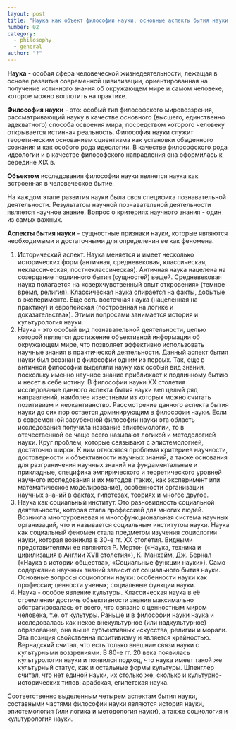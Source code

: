 ```yaml
---
layout: post
title: "Наука как объект философии науки; основные аспекты бытия науки. Эпистемология, социальная философия науки, философская культурология науки"
number: 02
category:
  - philosophy
  - general
author: "?"
---
```


**Наука** - особая сфера человеческой жизнедеятельности, лежащая в основе развития современной цивилизации, ориентированная на получение истинного знания об окружающем мире и самом человеке, которое можно воплотить на практике.

**Философия науки** - это: особый тип философского мировоззрения, рассматривающий науку в качестве основного (высшего, единственно адекватного) способа освоения мира, посредством которого человеку открывается истинная реальность. Философия науки служит теоретическим основанием сциентизма как установки обыденного сознания и как особого рода идеологии. В качестве философского рода идеологии и в качестве философского направления она оформилась к середине XIX в.

**Объектом** исследования философии науки является наука как встроенная в человеческое бытие.

На каждом этапе развития науки была своя специфика познавательной деятельности. Результатом научной познавательной деятельности является научное знание. Вопрос о критериях научного знания - один из самых важных.

**Аспекты бытия науки** - сущностные признаки науки, которые являются необходимыми и достаточными для определения ее как феномена.
1. Исторический аспект. Наука меняется и имеет несколько исторических форм (античная, средневековая, классическая, неклассическая, постнеклассическая). Античная наука нацелена на созерцание подлинного бытия (сущностей) вещей. Средневековая наука полагается на «сверхчувственный опыт откровения» (темное время, религия). Классическая наука опирается на факты, добытые в эксперименте. Еще есть восточная наука (нацеленная на практику) и европейская (построенная на логике и доказательствах).
Этими вопросами занимается история и культурология науки.
2. Наука - это особый вид познавательной деятельности, целью которой является достижение объективной информации об окружающем мире, что позволяет эффективно использовать научные знания в практической деятельности. Данный аспект бытия науки был осознан в философии одним из первых. Так, еще в античной философии выделяли науку как особый вид знания, поскольку именно научное знание приближает к подлинному бытию и несет в себе истину. В философии науки XX столетия исследование данного аспекта бытия науки вел целый ряд направлений, наиболее известными из которых можно считать позитивизм и неокантианство. Рассмотрение данного аспекта бытия науки до сих пор остается доминирующим в философии науки. Если в современной зарубежной философии науки эта область исследования получила название эпистемологии, то в отечественной ее чаще всего называют логикой и методологией науки. Круг проблем, которые связывают с эпистемологией, достаточно широк. К ним относятся проблема критериев научности, достоверности и объективности научных знаний, а также основания для разграничения научных знаний на фундаментальные и прикладные, специфика эмпирического и теоретического уровней научного исследования и их методов (таких, как эксперимент или математическое моделирование), особенности организации научных знаний в фактах, гипотезах, теориях и многое другое.
3. Наука как социальный институт. Это разновидность социальной деятельности, которая стала профессией для многих людей. Возникла многоуровневая и многофункциональная система научных организаций, что и называется социальным институтом науки. Наука как социальный феномен стала предметом изучения социологии науки, которая возникла в 30-е гг. XX столетия. Видными представителями ее являются Р. Мертон («Наука, техника и цивилизация в Англии XVII столетия»), К. Манхейм, Дж. Бернал («Наука в истории общества», «Социальные функции науки»). Само содержание научных знаний зависит от социального бытия науки. Основные вопросы социологии науки: особенности науки как профессии; ценности ученых; социальные функции науки.
4. Наука - особое явление культуры. Классическая наука в её стремлении достичь объективности знания максимально абстрагировалась от всего, что связано с ценностным миром человека, т.е. от культуры. Раньше и в философии науки наука и исследовалась как некое внекультурное (или надкультурное) образование, она выше субъективных искусства, религии и морали. Эта позиция свойственна позитивизму и является крайностью. Вернадский считал, что есть только внешние связи науки с культурными воззрениями. В 80-е гг. 20 века появилась культурология науки и появился подход, что наука имеет такой же культурный статус, как и остальные формы культуры. Шпенглер считал, что нет единой науки, их столько же, сколько и культурно-исторических типов: арабская, египетская наука.

Соответственно выделенным четырем аспектам бытия науки, составными частями философии науки являются история науки, эпистемология (или логика и методология науки), а также социология и культурология науки.
